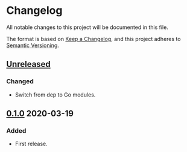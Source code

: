 # Changelog

All notable changes to this project will be documented in this file.

The format is based on [Keep a Changelog](https://keepachangelog.com/en/1.0.0/),
and this project adheres to [Semantic Versioning](https://semver.org/spec/v2.0.0.html).



## [Unreleased]

### Changed

- Switch from dep to Go modules.



## [0.1.0] 2020-03-19

### Added

- First release.



[Unreleased]: https://github.com/giantswarm/k8sportforward/compare/v0.1.0...HEAD

[0.1.0]: https://github.com/giantswarm/k8sportforward/releases/tag/v0.1.0
